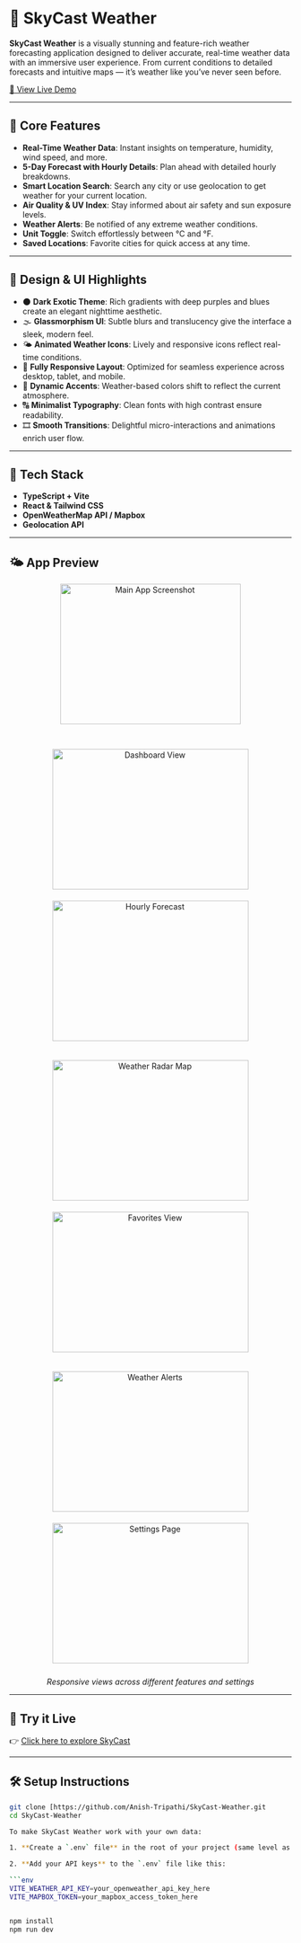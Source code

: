 # 🌌 SkyCast Weather

**SkyCast Weather** is a visually stunning and feature-rich weather forecasting application designed to deliver accurate, real-time weather data with an immersive user experience. From current conditions to detailed forecasts and intuitive maps — it’s weather like you’ve never seen before.

[🔗 View Live Demo](https://nebula-weather.vercel.app/)

---

## 🌟 Core Features

- **Real-Time Weather Data**: Instant insights on temperature, humidity, wind speed, and more.
- **5-Day Forecast with Hourly Details**: Plan ahead with detailed hourly breakdowns.
- **Smart Location Search**: Search any city or use geolocation to get weather for your current location.
- **Air Quality & UV Index**: Stay informed about air safety and sun exposure levels.
- **Weather Alerts**: Be notified of any extreme weather conditions.
- **Unit Toggle**: Switch effortlessly between °C and °F.
- **Saved Locations**: Favorite cities for quick access at any time.

---

## 🎨 Design & UI Highlights

- 🌑 **Dark Exotic Theme**: Rich gradients with deep purples and blues create an elegant nighttime aesthetic.
- 🌫️ **Glassmorphism UI**: Subtle blurs and translucency give the interface a sleek, modern feel.
- 🌤️ **Animated Weather Icons**: Lively and responsive icons reflect real-time conditions.
- 📱 **Fully Responsive Layout**: Optimized for seamless experience across desktop, tablet, and mobile.
- 🎨 **Dynamic Accents**: Weather-based colors shift to reflect the current atmosphere.
- 🔠 **Minimalist Typography**: Clean fonts with high contrast ensure readability.
- 🎞️ **Smooth Transitions**: Delightful micro-interactions and animations enrich user flow.

---

## 🚀 Tech Stack

- **TypeScript + Vite**
- **React & Tailwind CSS**
- **OpenWeatherMap API / Mapbox**
- **Geolocation API**

---

## 🌤️ App Preview

<p align="center">
  <img src="/mockup-main.png" alt="Main App Screenshot" width="80%" height="250px" style="margin-bottom: 20px;" />
</p>

<p align="center">
  <img src="/dashboard.png" alt="Dashboard View" width="350" height="250px" style="margin: 10px;" />
  <img src="/hourly-forecast.png" alt="Hourly Forecast" width="350" height="250px" style="margin: 10px;" />
</p>

<p align="center">
  <img src="/map-view.png" alt="Weather Radar Map" width="350" height="250px"  style="margin: 10px;" />
  <img src="/favorites.png" alt="Favorites View" width="350" height="250px" style="margin: 10px;" />
</p>

<p align="center">
  <img src="/alerts.png" alt="Weather Alerts" width="350" height="250px" style="margin: 10px;" />
  <img src="/settings.png" alt="Settings Page" width="350"  height="250px" style="margin: 10px;" />
</p>

<p align="center"><em>Responsive views across different features and settings</em></p>

---

## 🧭 Try it Live

👉 [Click here to explore SkyCast](https://SkyCast-weather.vercel.app/)

---

## 🛠️ Setup Instructions

````bash
git clone [https://github.com/Anish-Tripathi/SkyCast-Weather.git
cd SkyCast-Weather

To make SkyCast Weather work with your own data:

1. **Create a `.env` file** in the root of your project (same level as `package.json`).

2. **Add your API keys** to the `.env` file like this:

```env
VITE_WEATHER_API_KEY=your_openweather_api_key_here
VITE_MAPBOX_TOKEN=your_mapbox_access_token_here


npm install
npm run dev
````
